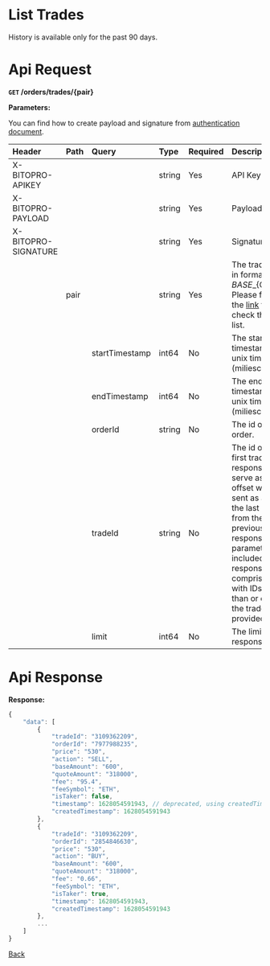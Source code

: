 # List Trades

History is available only for the past 90 days.

# Api Request
**`GET` /orders/trades/{pair}**

**Parameters:**

You can find how to create payload and signature from [authentication document](../../../README.md#api-security-protocol).

| Header              | Path | Query          | Type   | Required | Description                                                                                                                               | Default                        | Range           | Example       |
| :------------------ | :--- | :------------- | :----- | :------- | :---------------------------------------------------------------------------------------------------------------------------------------- | :----------------------------- | :-------------- | :------------ |
| X-BITOPRO-APIKEY    |      |                | string | Yes      | API Key                                                                                                             |                                |                 |               |
| X-BITOPRO-PAYLOAD   |      |                | string | Yes      | Payload                                                                                                             |                                |                 |               |
| X-BITOPRO-SIGNATURE |      |                | string | Yes      | Signature                                                                                                         |                                |                 |               |
|                     | pair |                | string | Yes      | The trading pair in format ${BASE}\_${QUOTE}, Please follow the [link](https://www.bitopro.com/fees) to check the pair list.              |                                |                 | bito\_eth     |
|                     |      | startTimestamp | int64  | No       | The start timestamp in unix timestap (miliesceond).                                                                                       | 90 days from the end timestamp |                 | 1592203563000 |
|                     |      | endTimestamp   | int64  | No       | The end timestamp in unix timestap (miliesceond).                                                                                         | present timestamp              |                 | 1592203563000 |
|                     |      | orderId        | string | No       | The id of the order.                                                                                                                      |                                |                 | 6995795641    |
|                     |      | tradeId        | string | No       | The id of the first trade in the response. It can serve as an offset when it's sent as an id of the last data from the previous response. If this parameter is included, the response will comprise data with IDs less than or equal to the tradeId provided. |                                |                 | 8473494907    |
|                     |      | limit          | int64  | No       | The limit for the response.                                                                                                               | 100                            | min:0, max:1000 | 100           |


# Api Response
**Response:**

```javascript
{
    "data": [
        {
            "tradeId": "3109362209",
            "orderId": "7977988235",
            "price": "530",
            "action": "SELL",
            "baseAmount": "600",
            "quoteAmount": "318000",
            "fee": "95.4",
            "feeSymbol": "ETH",
            "isTaker": false,
            "timestamp": 1628054591943, // deprecated, using createdTimestamp
            "createdTimestamp": 1628054591943
        },
        {
            "tradeId": "3109362209",
            "orderId": "2854846630",
            "price": "530",
            "action": "BUY",
            "baseAmount": "600",
            "quoteAmount": "318000",
            "fee": "0.66",
            "feeSymbol": "ETH",
            "isTaker": true,
            "timestamp": 1628054591943, 
            "createdTimestamp": 1628054591943
        },
        ...
    ]
}
```
[Back](../summary.md)
